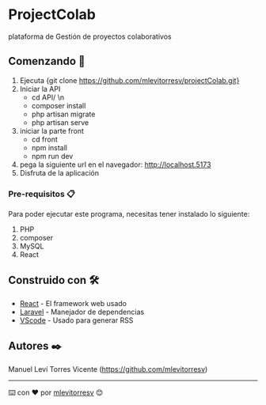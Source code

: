 # ProjectColab

plataforma de Gestión de proyectos colaborativos

## Comenzando 🚀

1. Ejecuta {git clone https://github.com/mlevitorresv/projectColab.git}
2. Iniciar la API
    - cd API/ \n
    - composer install
    - php artisan migrate
    - php artisan serve
3. iniciar la parte front
    - cd front
    - npm install
    - npm run dev
4. pega la siguiente url en el navegador: http://localhost.5173
5. Disfruta de la aplicación


### Pre-requisitos 📋

Para poder ejecutar este programa, necesitas tener instalado lo siguiente:
1. PHP
2. composer
3. MySQL
4. React

## Construido con 🛠️

* [React](https://es.react.dev/) - El framework web usado
* [Laravel](https://laravel.com/) - Manejador de dependencias
* [VScode](https://code.visualstudio.com/) - Usado para generar RSS

## Autores ✒️

Manuel Leví Torres Vicente (https://github.com/mlevitorresv)

---
⌨️ con ❤️ por [mlevitorresv](https://github.com/mlevitorresv) 😊
